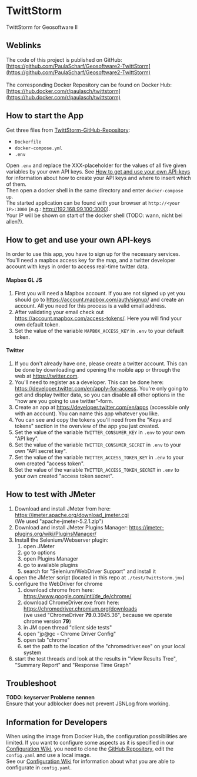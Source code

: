 # TwittStorm
TwittStorm for Geosoftware II
## Weblinks
The code of this project is published on GitHub: [https://github.com/PaulaScharf/Geosoftware2-TwittStorm](https://github.com/PaulaScharf/Geosoftware2-TwittStorm)<br>
<br>
The corresponding Docker Repository can be found on Docker Hub: [https://hub.docker.com/r/paulasch/twittstorm](https://hub.docker.com/r/paulasch/twittstorm)

## How to start the App
Get three files from [TwittStorm-GitHub-Repository](https://github.com/PaulaScharf/Geosoftware2-TwittStorm):
- ``Dockerfile``
- ``docker-compose.yml``
- ``.env``    

Open ``.env`` and replace the XXX-placeholder for the values of all five given variables by your own API keys. See [How to get and use your own API-keys](https://github.com/PaulaScharf/TwittStorm/tree/master#how-to-get-and-use-your-own-api-keys) for information about how to create your API keys and where to insert which of them.<br/>
Then open a docker shell in the same directory and enter ``docker-compose up``.<br/>
The started application can be found with your browser at ``http://<your IP>:3000`` (e.g.: http://192.168.99.100:3000).<br/>
Your IP will be shown on start of the docker shell (TODO: wann, nicht bei allen?).<br/>  

## How to get and use your own API-keys
In order to use this app, you have to sign up for the necessary services. You'll need a mapbox access key for the map, and a twitter developer account with keys in order to access real-time twitter data.
#### Mapbox GL JS
1. First you will need a Mapbox account. If you are not signed up yet you should go to https://account.mapbox.com/auth/signup/ and create an account. All you need for this process is a valid email address.
2. After validating your email check out https://account.mapbox.com/access-tokens/. Here you will find your own default token.
3. Set the value of the variable ``MAPBOX_ACCESS_KEY`` in ``.env`` to your default token.

#### Twitter
1. If you don't already have one, please create a twitter account. This can be done by downloading and opening the moible app or through the web at https://twitter.com.
2. You'll need to register as a developer. This can be done here: https://developer.twitter.com/en/apply-for-access. You're only going to get and display twitter data, so you can disable all other options in the "how are you going to use twitter"-form.
3. Create an app at https://developer.twitter.com/en/apps (accessible only with an account). You can name this app whatever you like.
4. You can see and copy the tokens you'll need from the "Keys and tokens" section in the overview of the app you just created.
5. Set the value of the variable ``TWITTER_CONSUMER_KEY`` in ``.env`` to your own "API key".
6. Set the value of the variable ``TWITTER_CONSUMER_SECRET`` in ``.env`` to your own "API secret key".
7. Set the value of the variable ``TWITTER_ACCESS_TOKEN_KEY`` in ``.env`` to your own created "access token".
8. Set the value of the variable ``TWITTER_ACCESS_TOKEN_SECRET`` in ``.env`` to your own created "access token secret".

## How to test with JMeter
1. Download and install JMeter from here: https://jmeter.apache.org/download_jmeter.cgi  
(We used "apache-jmeter-5.2.1.zip")  
2. Download and install JMeter Plugins Manager: https://jmeter-plugins.org/wiki/PluginsManager/
3. Install the Selenium/Webserver plugin:  
    1. open JMeter
    2. go to options
    3. open Plugins Manager
    4. go to available plugins
    5. search for "Selenium/WebDriver Support" and install it
4. open the JMeter script (located in this repo at ``./test/Twittstorm.jmx``)
5. configure the WebDriver for chrome
    1. download chrome from here: https://www.google.com/intl/de_de/chrome/
    2. download ChromeDriver.exe from here: https://chromedriver.chromium.org/downloads  
    (we used "ChromeDriver **79**.0.3945.36", because we operate chrome version **79**)
    3. in JM open thread "client side tests"
    4. open "jp@gc - Chrome Driver Config"
    5. open tab "chrome"
    6. set the path to the location of the "chromedriver.exe" on your local system
6. start the test threads and look at the results in "View Results Tree", "Summary Report" and "Response Time Graph"

## Troubleshoot
<b>TODO: keyserver Probleme nennen</b><br>
Ensure that your adblocker does not prevent JSNLog from working.

## Information for Developers
When using the image from Docker Hub, the configuration possibilities are limited. If you want to configure some aspects as it is specified in our [Configuration Wiki](https://github.com/PaulaScharf/TwittStorm/wiki/Configuration), you need to clone the [GitHub Repository](https://github.com/PaulaScharf/Geosoftware2-TwittStorm), edit the ``config.yaml`` and use a local image.
<br>
See our [Configuration Wiki](https://github.com/PaulaScharf/TwittStorm/wiki/Configuration) for information about what you are able to configurate in ``config.yaml``.
